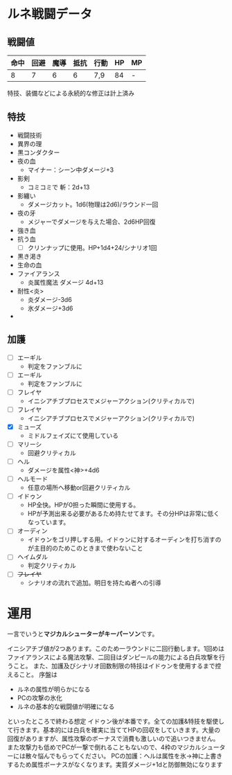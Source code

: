 # ルネ戦闘データ

## 戦闘値

|命中|回避|魔導|抵抗|行動|HP|MP|
|---|---|---|---|---|---|---|
|8|7|6|6|7,9|84|-|

特技、装備などによる永続的な修正は計上済み

## 特技

- 戦闘技術
- 異界の理
- 黒コンダクター
- 夜の血
  - マイナー：シーン中ダメージ+3
- 影剣
  - コミコミで 斬：2d+13
- 影纏い
  - ダメージカット。1d6(物理は2d6)/ラウンド一回
- 夜の牙
  - メジャーでダメージを与えた場合、2d6HP回復
- 強き血
- 抗う血
  - [ ] クリンナップに使用。HP+1d4+24/シナリオ1回
- 黒き渇き
- 生命の血
- ファイアランス
  - 炎属性魔法 ダメージ 4d+13
- 耐性<炎>
  - 炎ダメージ-3d6
  - 氷ダメージ+3d6
- 

## 加護

- [ ] エーギル
  - 判定をファンブルに
- [ ] エーギル
    - 判定をファンブルに
- [ ] フレイヤ
    - イニシアチブプロセスでメジャーアクション(クリティカルで)
- [ ] フレイヤ
    - イニシアチブプロセスでメジャーアクション(クリティカルで)
- [x] ミューズ
  - ミドルフェイズにて使用している
- [ ] マリーシ
  - 回避クリティカル
- [ ] ヘル
  - ダメージを属性<神>+4d6
- [ ] ヘルモード
  - 任意の場所へ移動or回避クリティカル
- [ ] イドゥン
  - HP全快。HPが0担った瞬間に使用する。
  - HPが予測出来る必要があるため持たせてます。その分HPは非常に低くなっています。
- [ ] オーディン
  - イドゥンをゴリ押しする用。イドゥンに対するオーディンを打ち消すのが主目的のためこのときまで使わないこと
- [ ] ヘイムダル
  - 判定クリティカル
- [ ] ~~フレイヤ~~
  - シナリオの流れで追加。明日を持たぬ者への引導

# 運用

一言でいうと**マジカルシューターがキーパーソン**です。

イニシアチブ値が2つあります。このため一ラウンドに二回行動します。1回めはファイアランスによる魔法攻撃、二回目はダンピールの能力による白兵攻撃を行うこと。
また、加護及びシナリオ回数制限の特技はイドゥンを使用するまで控えること。
序盤は

- ルネの属性が明らかになる
- PCの攻撃の氷化
- ルネの基本的な戦闘値が明確になる

といったところで終わる想定
イドゥン後が本番です。全ての加護&特技を駆使して行きます。基本的には白兵を確実に当ててHPの回収をしていきます。大量の回復がありますが、属性攻撃のボーナスで消費も激しいので追いつきません。
また攻撃力も低めでPCが一撃で倒れることもないので、4枠のマジカルシューターには散々悩んでもらってください。
PCの加護：ヘルは属性を氷→神に上書きするため属性ボーナスがなくなります。実質ダメージ+1dと防御無効になります
